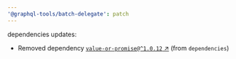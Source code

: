 ```yaml
---
'@graphql-tools/batch-delegate': patch
---
```


dependencies updates: 

- Removed dependency [`value-or-promise@^1.0.12` ↗︎](https://www.npmjs.com/package/value-or-promise/v/1.0.12) (from `dependencies`)
